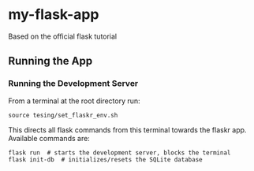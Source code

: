 # my-flask-app
Based on the official flask tutorial

## Running the App
### Running the Development Server


From a terminal at the root directory run:

    source tesing/set_flaskr_env.sh

This directs all flask commands from this terminal towards the flaskr app.
Available commands are:

    flask run  # starts the development server, blocks the terminal
    flask init-db  # initializes/resets the SQLite database
